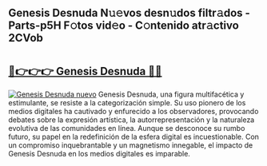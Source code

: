 ## Genesis Desnuda N𝚞𝚎vos desn𝚞dos filtr𝚊dos - Parts-p5H F𝚘tos vid𝚎o - C𝚘ntenido atr𝚊ctivo 2CVob

# <h2><a href="http://mbdhaw.tromn.icu/?c=Genesis+Desnuda">🔗👉👉👉 Genesis Desnuda 🔗🔗</a></h2>

[![Genesis Desnuda nuevo](https://i.imgur.com/pEAQMta.gif)](http://mbdhaw.tromn.icu/?c=Genesis+Desnuda)
Genesis Desnuda, una figura multifacética y estimulante, se resiste a la categorización simple. Su uso pionero de los medios digitales ha cautivado y enfurecido a los observadores, provocando debates sobre la expresión artística, la autorrepresentación y la naturaleza evolutiva de las comunidades en línea. Aunque se desconoce su rumbo futuro, su papel en la redefinición de la esfera digital es incuestionable. Con un compromiso inquebrantable y un magnetismo innegable, el impacto de Genesis Desnuda en los medios digitales es imparable.
